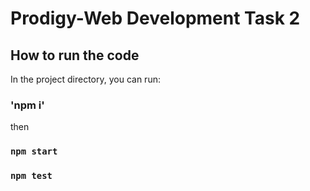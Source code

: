 # Prodigy-Web Development Task 2

## How to run the code

In the project directory, you can run:
### 'npm i'
then
### `npm start`
### `npm test`
